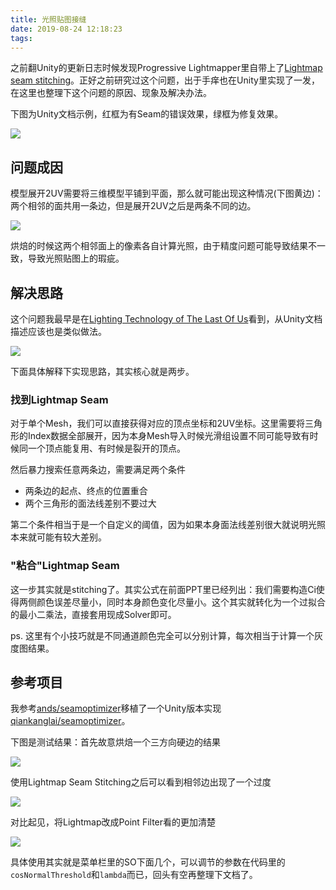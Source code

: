 ```yaml
---
title: 光照贴图接缝
date: 2019-08-24 12:18:23
tags:
---
```


之前翻Unity的更新日志时候发现Progressive Lightmapper里自带上了[Lightmap seam stitching](https://docs.unity3d.com/Manual/Lightmapping-SeamStitching.html)。正好之前研究过这个问题，出于手痒也在Unity里实现了一发，在这里也整理下这个问题的原因、现象及解决办法。

下图为Unity文档示例，红框为有Seam的错误效果，绿框为修复效果。

![](/images/lightmap_seam.jpg)

<!--more-->

## 问题成因

模型展开2UV需要将三维模型平铺到平面，那么就可能出现这种情况(下图黄边)：两个相邻的面共用一条边，但是展开2UV之后是两条不同的边。

![](/images/2uv_seam.jpg)

烘焙的时候这两个相邻面上的像素各自计算光照，由于精度问题可能导致结果不一致，导致光照贴图上的瑕疵。

## 解决思路

这个问题我最早是在[Lighting Technology of The Last Of Us](http://miciwan.com/SIGGRAPH2013/Lighting%20Technology%20of%20The%20Last%20Of%20Us.pdf)看到，从Unity文档描述应该也是类似做法。

![](/images/seam_stitching.jpg)

下面具体解释下实现思路，其实核心就是两步。

### 找到Lightmap Seam

对于单个Mesh，我们可以直接获得对应的顶点坐标和2UV坐标。这里需要将三角形的Index数据全部展开，因为本身Mesh导入时候光滑组设置不同可能导致有时候同一个顶点能复用、有时候是裂开的顶点。

然后暴力搜索任意两条边，需要满足两个条件

- 两条边的起点、终点的位置重合
- 两个三角形的面法线差别不要过大

第二个条件相当于是一个自定义的阈值，因为如果本身面法线差别很大就说明光照本来就可能有较大差别。

### "粘合"Lightmap Seam

这一步其实就是stitching了。其实公式在前面PPT里已经列出：我们需要构造Ci使得两侧颜色误差尽量小，同时本身颜色变化尽量小。这个其实就转化为一个过拟合的最小二乘法，直接套用现成Solver即可。

ps. 这里有个小技巧就是不同通道颜色完全可以分别计算，每次相当于计算一个灰度图结果。

## 参考项目

我参考[ands/seamoptimizer](https://github.com/ands/seamoptimizer)移植了一个Unity版本实现[qiankanglai/seamoptimizer](https://github.com/qiankanglai/seamoptimizer)。

下图是测试结果：首先故意烘焙一个三方向硬边的结果

![](/images/lightmap_seam_unoptimized.jpg)

使用Lightmap Seam Stitching之后可以看到相邻边出现了一个过度

![](/images/lightmap_seam_optimized.jpg)

对比起见，将Lightmap改成Point Filter看的更加清楚

![](/images/lightmap_seam_optimized_point.jpg)

具体使用其实就是菜单栏里的SO下面几个，可以调节的参数在代码里的`cosNormalThreshold`和`lambda`而已，回头有空再整理下文档了。